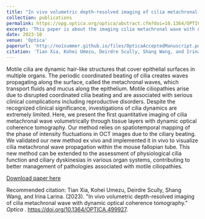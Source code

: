 ```yaml
---
title: "In vivo volumetric depth-resolved imaging of cilia metachronal wave with dynamic optical coherence tomography"
collection: publications
permalink: https://opg.optica.org/optica/abstract.cfm?doi=10.1364/OPTICA.499927
excerpt: 'This paper is about the imaging cilia metachronal wave with optical coherence tomography.'
date: 2023-10
venue: 'Optica'
paperurl: 'http://no1summer.github.io/files/OpticaAcceptedManuscript.pdf'
citation: 'Tian Xia, Kohei Umezu, Deirdre Scully, Shang Wang, and Irina Larina. (2023). &quot;In vivo volumetric depth-resolved imaging of cilia metachronal wave with dynamic optical coherence tomography.&quot; <i>Optica </i>. https://doi.org/10.1364/OPTICA.499927.'
---
```

Motile cilia are dynamic hair-like structures that cover epithelial surfaces in multiple
organs. The periodic coordinated beating of cilia creates waves propagating along the surface,
called the metachronal waves, which transport fluids and mucus along the epithelium. Motile
ciliopathies arise due to disrupted coordinated cilia beating and are associated with serious
clinical complications including reproductive disorders. Despite the recognized clinical
significance, investigations of cilia dynamics are extremely limited. Here, we present the first
quantitative imaging of cilia metachronal wave volumetrically through tissue layers with
dynamic optical coherence tomography. Our method relies on spatiotemporal mapping of the
phase of intensity fluctuations in OCT images due to the ciliary beating. We validated our new
method ex vivo and implemented it in vivo to visualize cilia metachronal wave propagation
within the mouse fallopian tube. This new method can be extended to the assessment of
physiological cilia function and ciliary dyskinesias in various organ systems, contributing to
better management of pathologies associated with motile ciliopathies.

[Download paper here](http://no1summer.github.io/files/OpticaAcceptedManuscript.pdf)

Recommended citation: Tian Xia, Kohei Umezu, Deirdre Scully, Shang Wang, and Irina Larina. (2023). &quot;In vivo volumetric depth-resolved imaging of cilia metachronal wave with dynamic optical coherence tomography.&quot; <i>Optica </i>. https://doi.org/10.1364/OPTICA.499927.
